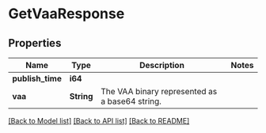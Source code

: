 # GetVaaResponse

## Properties

Name | Type | Description | Notes
------------ | ------------- | ------------- | -------------
**publish_time** | **i64** |  |
**vaa** | **String** | The VAA binary represented as a base64 string. |

[[Back to Model list]](../README.md#documentation-for-models) [[Back to API list]](../README.md#documentation-for-api-endpoints) [[Back to README]](../README.md)
